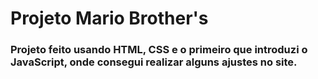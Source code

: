 <h1>Projeto Mario Brother's</h1>

<h3>Projeto feito usando HTML, CSS e o primeiro que introduzi o JavaScript, onde consegui realizar alguns ajustes no site.</h3>
